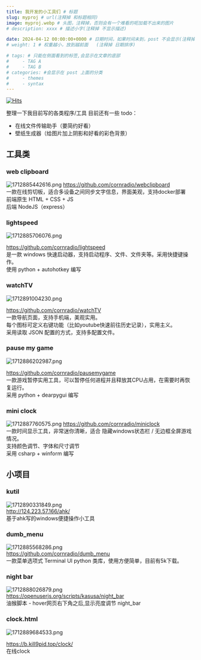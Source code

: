 ```yaml
---
title: 我开发的小工具们 # 标题
slug: myproj # url(注释掉 和标题相同)
image: myproj.webp # 头图，注释掉，否则会有一个难看的呃加载不出来的图片
# description: xxxx # 描述小字(注释掉 不显示描述)

date: 2024-04-12 00:00:00+0000 # 日期时间，如果时间未到，post 不会显示(注释掉 不显示日期)
# weight: 1 # 权重越小，放到越前面   (注释掉 日期排序)

# tags: # 只能在侧面看到的标签,会显示在文章的底部
#     - TAG A
#     - TAG B
# categories: #会显示在 post 上面的分类
#     - themes
#     - syntax
---
```

[![Hits](https://hits.seeyoufarm.com/api/count/incr/badge.svg?url=https://b.kill9pid.top/p/myproj/&count_bg=%230C0E0A&title_bg=%23000000)](https://hits.seeyoufarm.com)

整理一下我目前写的各类程序/工具
目前还有一些 todo：
- 在线文件传输助手（要简约好看）
- 壁纸生成器（给图片加上阴影和好看的彩色背景）

## 工具类
### web clipboard
![1712885442616.png](https://img2.imgtp.com/2024/04/12/I7MgfbXF.png)
https://github.com/cornradio/webclipboard<br/>
一款在线剪切板，适合多设备之间同步文字信息，界面美观，支持docker部署<br/>
前端原生 HTML + CSS + JS <br/>
后端 NodeJS（express）<br/>

### lightspeed
![1712885706076.png](https://img2.imgtp.com/2024/04/12/geQQIc7Z.png)

https://github.com/cornradio/lightspeed<br/>
是一款 windows 快速启动器，支持启动程序、文件、文件夹等。采用快捷键操作。<br/>
使用 python + autohotkey 编写<br/>

### watchTV
![1712891004230.png](https://img2.imgtp.com/2024/04/12/aYTB9MpG.png)

https://github.com/cornradio/watchTV <br/>
一款导航页面，支持手机端，美观实用。<br/>
每个图标可定义右键功能（比如youtube快速前往历史记录），实用主义。<br/>
采用读取 JSON 配置的方式，支持多配置文件。<br/>


### pause my game
![1712886202987.png](https://img2.imgtp.com/2024/04/12/qhgD45jf.png)

https://github.com/cornradio/pausemygame<br/>
一款游戏暂停实用工具，可以暂停任何进程并且释放其CPU占用，在需要时再恢复运行。<br/>
采用 python + dearpygui 编写<br/>

### mini clock
![1712887760575.png](https://img2.imgtp.com/2024/04/12/3hstckaA.png)
https://github.com/cornradio/miniclock  
一款时间显示工具，非常迷你清晰，适合 隐藏windows状态栏 / 无边框全屏游戏 情况。  
支持颜色调节、字体和尺寸调节  
采用 csharp + winform 编写

## 小项目

### kutil
![1712890331849.png](https://img2.imgtp.com/2024/04/12/MccO0EsY.png)  
http://124.223.57.166/ahk/  
基于ahk写的windows便捷操作小工具

### dumb_menu
![1712885568286.png](https://img2.imgtp.com/2024/04/12/TzFH6mqV.png)  
https://github.com/cornradio/dumb_menu  
一款菜单选项式 Terminal UI python 类库，使用方便简单，目前有5k下载。
### night bar
![1712888026879.png](https://img2.imgtp.com/2024/04/12/0M2Df8bN.png)  
https://openuserjs.org/scripts/kasusa/night_bar  
油猴脚本 - hover网页右下角之后,显示亮度调节 night_bar

### clock.html
![1712889684533.png](https://img2.imgtp.com/2024/04/12/yLMoWBEc.png)  

https://b.kill9pid.top/clock/  
在线clock

